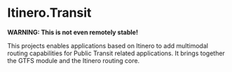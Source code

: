 Itinero.Transit
===============

**WARNING: This is not even remotely stable!**

This projects enables applications based on Itinero to add multimodal routing capabilities for Public Transit related applications. It brings together the GTFS module and the Itinero routing core.
